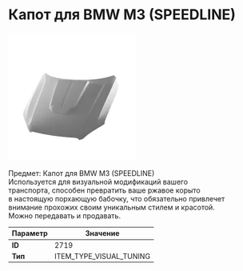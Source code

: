 # Капот для BMW M3 (SPEEDLINE)

![Item Image](../img/2719.webp?raw=true)

Предмет: Капот для BMW M3 (SPEEDLINE)<br>Используется для визуальной модификаций вашего<br>транспорта, способен превратить ваше ржавое корыто<br>в настоящую порхающую бабочку, что обязательно привлечет<br>внимание прохожих своим уникальным стилем и красотой.<br>Можно передавать и продавать.


| Параметр | Значение |
|----------|----------|
| **ID** | 2719 |
| **Тип** | ITEM_TYPE_VISUAL_TUNING |

